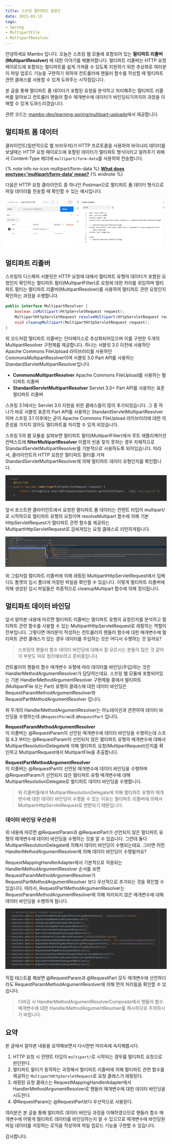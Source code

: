 ```yaml
---
title: 스프링 멀티파트 업로드
date: 2021-03-13
tags:
- Spring
- MultipartFile
- MultipartResolver
---
```


안녕하세요 Mambo 입니다. 오늘은 스프링 웹 모듈에 포함되어 있는 **멀티파트 리졸버(MultipartResolver)** 에 대한 이야기를 해볼까합니다. 멀티파트 리졸버는 HTTP 요청 페이로드에 포함되는 멀티파트를 쉽게 가져올 수 있도록 지원하기 위한 추상화로 여러분이 파일 업로드 기능을 구현하기 위하여 컨트롤러에 핸들러 함수를 작성할 때 멀티파트 관련 클래스를 사용할 수 있게 도와주는 시작점입니다.

본 글을 통해 멀티파트 폼 데이터가 포함된 요청을 분석하고 처리해주는 멀티파트 리졸버를 알아보고 컨트롤러 핸들러 함수 매개변수에 데이터가 바인딩되기까지의 과정을 이해할 수 있게 도와드리겠습니다.

관련 코드는 [mambo-dev/learning-spring/multipart-uploads](https://github.com/mambo-dev/learning-spring/tree/main/multipart-uploads)에서 제공합니다.

## 멀티파트 폼 데이터
클라이언트(일반적으로 웹 브라우저)가 HTTP 프로토콜을 사용하여 바이너리 데이터를 보낼때는 HTTP 요청 페이로드에 포함된 데이터가 멀티파트 형식이라고 알려주기 위해서 Content-Type 헤더에 `multipart/form-data`를 사용하여 전송합니다.

{% note info no-icon multipart/form-data %}
[**What does enctype='multipart/form-data' mean?**](https://stackoverflow.com/questions/4526273/what-does-enctype-multipart-form-data-mean)
{% endnote %}

다음은 HTTP 요청 클라이언트 중 하나인 Postman으로 멀티파트 폼 데이터 형식으로 파일 데이터를 전송할 때 확인할 수 있는 예시입니다.

![멀티파트 폼 데이터 예시](/images/posts/spring-multipart-uploads/spring-multipart-uploads-01.png)

## 멀티파트 리졸버
스프링의 디스패처 서블릿은 HTTP 요청에 대해서 멀티파트 유형의 데이터가 포함된 요청인지 확인하는 멀티파트 필터(MultipartFilter)로 요청에 대한 처리를 위임하며 멀티파트 필터는 멀티파트 리졸버(MultipartResolver)를 사용하여 멀티파트 관련 요청인지 확인하는 과정을 수행합니다.

```java MultipartResolver
public interface MultipartResolver {
	boolean isMultipart(HttpServletRequest request);
	MultipartHttpServletRequest resolveMultipart(HttpServletRequest request) throws MultipartException;
	void cleanupMultipart(MultipartHttpServletRequest request);
}
```

위 코드처럼 멀티파트 리졸버는 인터페이스로 추상화되어있으며 이를 구현한 두개의 MultipartResolver 구현체를 제공합니다. 하나는 서블릿 3.0 이전에 사용하던 Apache Commons FileUpload 라이브러리를 사용하던 CommonsMultipartResolver이며 서블릿 3.0 Part API를 사용하는 StandardServletMultipartResolver입니다.

- **CommonsMultipartResolver**
  Apache Commons FileUpload를 사용하는 멀티파트 리졸버
- **StandardServletMultipartResolver**
  Servlet 3.0+ Part API를 사용하는 표준 멀티파트 리졸버

스프링 3.1에서는 Servlet 3.0 지원을 위한 클래스들이 많이 추가되었습니다. 그 중 하나가 바로 서블릿 표준의 Part API를 사용하는 StandardServletMultipartResolver이며 스프링 3.1 이후에는 굳이 Apache Commons FileUpload 라이브러리에 대한 의존성을 가지지 않아도 멀티파트를 처리할 수 있게 되었습니다.

스프링 5의 웹 모듈을 살펴보면 멀티파트 필터(MultipartFilter)에서 루트 애플리케이션 컨텍스트에 **filterMultipartResolver** 이름의 빈을 찾지 못하는 경우 자체적으로 StandardServletMultipartResolver를 기본적으로 사용하도록 되어있습니다. 따라서, 클라이언트의 HTTP 요청은 멀티파트 필터를 거쳐 StandardServletMultipartResolver에 의해 멀티파트 데이터 유형인지를 확인합니다.

![멀티파트 유형 여부](/images/posts/spring-multipart-uploads/spring-multipart-uploads-02.png)

앞서 포스트맨 클라이언트에서 요청한 멀티파트 폼 데이터는 컨텐트 타입이 multipart/로 시작하므로 멀티파트 유형의 요청이며 resolveMultipart 함수에 의해 기본 HttpServletRequest가 멀티파트 관련 함수를 제공하는 MultipartHttpServletRequest로 감싸져있는 요청 클래스로 리턴하게됩니다.

![디버그로 확인해본 MultipartHttpServletRequest](/images/posts/spring-multipart-uploads/spring-multipart-uploads-03.png)

위 그림처럼 멀티파트 리졸버에 의해 래핑된 MultipartHttpServletRequest에서 임베디드 톰캣의 임시 폴더에 저장된 파일을 확인할 수 있습니다. 이렇게 멀티파트 리졸버에 의해 생성된 임시 파일들은 최종적으로 cleanupMultipart 함수에 의해 정리됩니다.

## 멀티파트 데이터 바인딩
앞서 알아본 내용에 따르면 멀티파트 리졸버는 멀티파트 유형의 요청인지를 분석하고 멀티파트 관련 함수를 사용할 수 있는 MultipartHttpServletRequest로 래핑하는 역할이 전부입니다. 그렇다면 여러분이 작성하는 컨트롤러의 핸들러 함수에 대한 매개변수에 멀티파트 관련 클래스가 있는 경우 데이터를 주입하는 것은 어디서 수행하는 것 일까요?

> 스프링의 핸들러 함수 데이터 바인딩에 대해서 잘 모르시는 분들이 많은 것 같아 이 부분도 따로 정리해보려고 준비중입니다.

컨트롤러의 핸들러 함수 매개변수 유형에 따라 데이터를 바인딩(주입)하는 것은 HandlerMethodArgumentResolver가 담당하는데요. 스프링 웹 모듈에 포함되어있는 기본 HandlerMethodArgumentResolver 구현체들 중에서 멀티파트(MultipartFile 또는 Part) 유형의 클래스에 대한 데이터 바인딩은 RequestParamMethodArgumentResolver와 RequestPartMethodArgumentResolver 입니다.

위 두개의 HandlerMethodArgumentResolver는 어노테이션과 관련하여 데이터 바인딩을 수행하는데 `@RequestParam`과 `@RequestPart` 입니다.

**RequestParamMethodArgumentResolver**  
이 리졸버는 @RequestParam이 선언된 매개변수에 데이터 바인딩을 수행하는데 스프링 4.3 부터는 @RequestParam이 선언되지 않은 멀티파트 유형의 매개변수에 대해서 MultipartResolutionDelegate에 의해 멀티파트 요청(MultipartRequest)인지를 확인하고 MultipartRequest에서 MultipartFile을 추출합니다.

**RequestPartMethodArgumentResolver**  
이 리졸버는 @RequestPart이 선언된 매개변수에 데이터 바인딩을 수행하며 @RequestParam가 선언되지 않은 멀티파트 유형 매개변수에 대해 MultipartResolutionDelegate로 멀티파트 데이터 바인딩을 수행합니다.

> 위 리졸버들에서 MultipartResolutionDelegate에 의해 멀티파트 유형의 매개변수에 대한 데이터 바인딩이 수행될 수 있는 이유는 멀티파트 리졸버에 의해서 MultipartHttpServletRequest로 변환되기 때문입니다.

### 데이터 바인딩 우선순위
위 내용에 따르면 @RequestParam과 @RequestPart가 선언되지 않은 멀티파트 유형의 매개변수에 데이터 바인딩을 수행하는 것을 알 수 있습니다. 그런데 둘다 MultipartResolutionDelegate에 의해서 데이터 바인딩이 수행되는데요. 그러면 어떤 HandlerMethodArgumentResolver에 의해 데이터 바인딩이 수행될까요?

RequestMappingHandlerAdapter에서 기본적으로 적용되는 HandlerMethodArgumentResolver 순서를 보면 RequestParamMethodArgumentResolver가 RequestPartMethodArgumentResolver 보다 우선적으로 추가되는 것을 확인할 수 있습니다. 따라서, RequestPartMethodArgumentResolver는 RequestParamMethodArgumentResolver에 의해 처리되지 않은 매개변수에 대해 데이터 바인딩을 수행하게 됩니다.

![HandlerMethodArgumentResolver 순서](/images/posts/spring-multipart-uploads/spring-multipart-uploads-04.png)

직접 테스트를 해보면 @RequestParam과 @RequestPart 모두 매개변수에 선언하더라도 RequestParamMethodArgumentResolver에 의해 먼저 처리됨을 확인할 수 있습니다.

> 디버깅 시 HandlerMethodArgumentResolverComposite에서 핸들러 함수 매개변수에 대한 HandlerMethodArgumentResolver를 캐시하므로 주의하시기 바랍니다.

## 요약
본 글에서 알아본 내용을 요약해보면서 다시한번 머리속에 숙지해봅시다.

1. HTTP 요청 시 컨텐트 타입이 `multipart/`로 시작되는 경우를 멀티파트 요청으로 판단한다.
2. 멀티파트 필터가 동작하는 과정해서 멀티파트 리졸버에 의해 멀티파트 관련 함수를 제공하는 `MultipartHttpServletRequest`로 요청 클래스가 래핑된다.
3. 래핑된 요청 클래스는 RequestMappingHandlerAdapter에서 HandlerMethodArgumentResolver로 핸들러 매개변수에 대한 데이터 바인딩을 시도한다.
4. @RequestParam는 @RequestPart보다 우선적으로 사용된다.

여러분은 본 글을 통해 멀티파트 데이터 바인딩 과정을 이해하였으므로 핸들러 함수 매개변수에 어떻게 멀티파트 데이터를 바인딩하는지 알 수 있으므로 매개변수에 바인딩된 파일 데이터를 저장하는 로직을 작성하여 파일 업로드 기능을 구현할 수 있습니다.

감사합니다.


